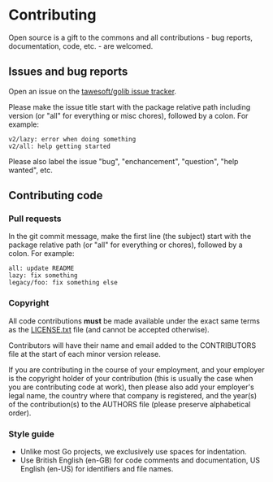 # Contributing

Open source is a gift to the commons and all contributions - bug reports,
documentation, code, etc. - are welcomed.

## Issues and bug reports

Open an issue on the
[tawesoft/golib issue tracker](https://github.com/tawesoft/golib/issues).

Please make the issue title start with the package relative
path including version (or "all" for everything or misc chores), followed 
by a colon. For example:

```
v2/lazy: error when doing something
v2/all: help getting started
```

Please also label the issue "bug", "enchancement", "question", "help wanted", 
etc.


## Contributing code

### Pull requests

In the git commit message, make the first line (the subject) start with the
package relative path (or "all" for everything or chores), followed by a colon. 
For example:

```
all: update README
lazy: fix something
legacy/foo: fix something else
```

### Copyright

All code contributions **must** be made available under the exact same 
terms as the [LICENSE.txt](/LICENSE.txt) file (and cannot be accepted 
otherwise).

Contributors will have their name and email added to the CONTRIBUTORS file
at the start of each minor version release.

If you are contributing in the course of your employment, and your employer
is the copyright holder of your contribution (this is usually the case when
you are contributing code at work),  then please also add your employer's 
legal name, the country where that company is registered, and the year(s) 
of the contribution(s) to the AUTHORS file (please preserve alphabetical
order).

### Style guide

* Unlike most Go projects, we exclusively use spaces for indentation.
* Use British English (en-GB) for code comments and documentation, US 
  English (en-US) for identifiers and file names.
